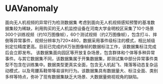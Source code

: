 # UAVanomaly
面向无人机视频的异常行为检测数据集
考虑到面向无人机视频感知预警的基准数据集较为稀缺，利用购买的无人机监控设备在河南大学金明校区采集了10个场景300个训练视频（约10万图像帧），60个测试视频（约2万图像帧），包含打斗、摔倒等异常事件，视频分辨率为720×480，数据采用事件级标注的模式，相比帧级别定位精度更高。目前已完成约6万张图像帧的数据标注工作，该数据集标注完成后会立即发布。
该数据集面向园区等开放复杂场景，包含群体和个体等多种异常事件。与其它数据集不同，该数据集属于开集数据集，即测试集中部分异常事件类型不包含在训练集中。数据类型更真实全面，包含无人机起飞、降落等动态复杂运动模式，以及弯腰系鞋带等易误判行为。该数据集具有数据量大、标注全面、类别多样等特点，弥补了现有数据集缺乏大场景、大数据量俯视视角的缺陷。



